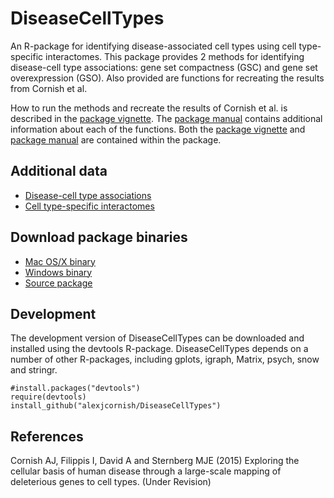 DiseaseCellTypes
==========

An R-package for identifying disease-associated cell types using cell type-specific interactomes. This package provides 2 methods for identifying disease-cell type associations: gene set compactness (GSC) and gene set overexpression (GSO). Also provided are functions for recreating the results from Cornish et al.

How to run the methods and recreate the results of Cornish et al. is described in the [package vignette][1]. The [package manual][2] contains additional information about each of the functions. Both the [package vignette][1] and [package manual][2] are contained within the package. 


Additional data
----------

- [Disease-cell type associations][3]
- [Cell type-specific interactomes][4]


Download package binaries
----------

- [Mac OS/X binary][5]
- [Windows binary][6]
- [Source package][7]


Development
----------

The development version of DiseaseCellTypes can be downloaded and installed using the devtools R-package. DiseaseCellTypes depends on a number of other R-packages, including gplots, igraph, Matrix, psych, snow and stringr.

```
#install.packages("devtools")
require(devtools)
install_github("alexjcornish/DiseaseCellTypes")
```


References
----------

Cornish AJ, Filippis I, David A and Sternberg MJE (2015) Exploring the cellular basis of human disease through a large-scale mapping of deleterious genes to cell types. (Under Revision)

[1]: https://cdn.rawgit.com/alexjcornish/DiseaseCellTypes/master/inst/doc/DiseaseCellTypes-vignette.html?raw=TRUE
[2]: https://github.com/alexjcornish/DiseaseCellTypes/blob/master/inst/doc/DiseaseCellTypes-manual.pdf?raw=TRUE
[3]: http://alexjcornish.github.io/Disease_Cell_Association_Data/
[4]: http://alexjcornish.github.io/Cell_Type_Interactomes/
[5]: https://github.com/alexjcornish/DiseaseCellTypes_Binaries/blob/master/DiseaseCellTypes_0.10.0.tgz?raw=TRUE
[6]: https://github.com/alexjcornish/DiseaseCellTypes_Binaries/blob/master/DiseaseCellTypes_0.10.0.zip?raw=TRUE
[7]: https://github.com/alexjcornish/DiseaseCellTypes_Binaries/blob/master/DiseaseCellTypes_0.10.0.tar.gz?raw=TRUE
